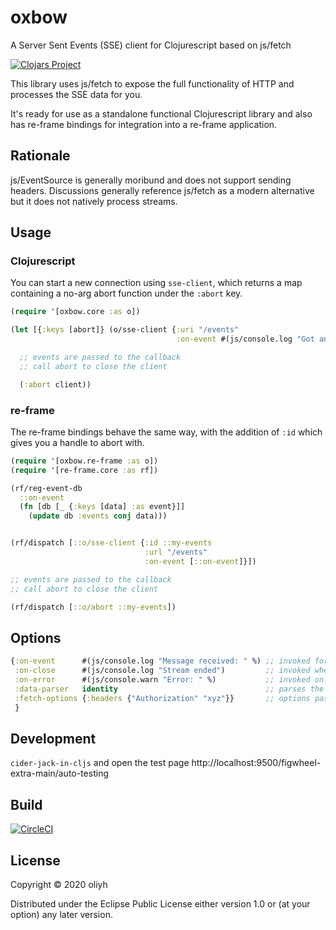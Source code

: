 # oxbow

A Server Sent Events (SSE) client for Clojurescript based on js/fetch

[![Clojars Project](https://img.shields.io/clojars/v/oliyh/oxbow.svg)](https://clojars.org/oliyh/oxbow)

This library uses js/fetch to expose the full functionality of HTTP and processes the SSE data for you.

It's ready for use as a standalone functional Clojurescript library and also has re-frame bindings for integration
into a re-frame application.

## Rationale

js/EventSource is generally moribund and does not support sending headers.
Discussions generally reference js/fetch as a modern alternative but it does not natively process streams.

## Usage

### Clojurescript
You can start a new connection using `sse-client`, which returns a map containing a no-arg abort function under the `:abort` key.

```clj
(require '[oxbow.core :as o])

(let [{:keys [abort]} (o/sse-client {:uri "/events"
                                     :on-event #(js/console.log "Got an event!" %)})]

  ;; events are passed to the callback
  ;; call abort to close the client

  (:abort client))
```

### re-frame

The re-frame bindings behave the same way, with the addition of `:id` which gives you a handle to abort with.

```clj
(require '[oxbow.re-frame :as o])
(require '[re-frame.core :as rf])

(rf/reg-event-db
  ::on-event
  (fn [db [_ {:keys [data] :as event}]]
    (update db :events conj data)))


(rf/dispatch [::o/sse-client {:id ::my-events
                              :url "/events"
                              :on-event [::on-event]}])

;; events are passed to the callback
;; call abort to close the client

(rf/dispatch [::o/abort ::my-events])
```

## Options

```clj
{:on-event      #(js/console.log "Message received: " %) ;; invoked for every event
 :on-close      #(js/console.log "Stream ended")         ;; invoked when the stream ends
 :on-error      #(js/console.warn "Error: " %)           ;; invoked on error
 :data-parser   identity                                 ;; parses the `data` value of the event
 :fetch-options {:headers {"Authorization" "xyz"}}       ;; options passed to js/fetch, see https://developer.mozilla.org/en-US/docs/Web/API/WindowOrWorkerGlobalScope/fetch
 }
```

## Development

`cider-jack-in-cljs` and open the test page http://localhost:9500/figwheel-extra-main/auto-testing

## Build
[![CircleCI](https://circleci.com/gh/oliyh/oxbow.svg?style=svg)](https://circleci.com/gh/oliyh/oxbow)

## License

Copyright © 2020 oliyh

Distributed under the Eclipse Public License either version 1.0 or (at
your option) any later version.
